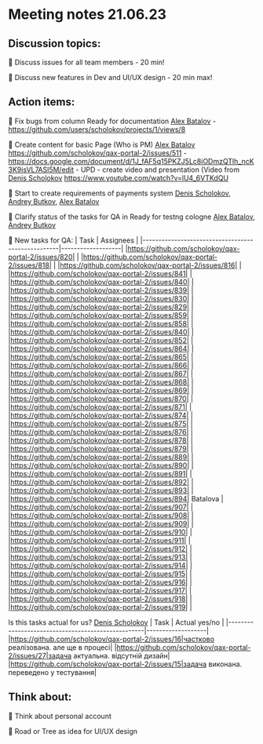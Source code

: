 # Meeting notes 21.06.23 

## Discussion topics: 

:black_square_button: Discuss issues for all team members - 20 min!

:black_square_button: Discuss new features in Dev and UI/UX design - 20 min max!  


## Action items:

:black_square_button: Fix bugs from column Ready for documentation [Alex Batalov](https://github.com/ABatalov) - https://github.com/users/scholokov/projects/1/views/8

:black_square_button: Create content for basic Page (Who is PM)  [Alex Batalov](https://github.com/ABatalov) https://github.com/scholokov/qax-portal-2/issues/511 - https://docs.google.com/document/d/1J_fAF5q15PKZJ5Lc8iODmzQTlh_ncK3K9isVL7ASl5M/edit - UPD - create video and presentation (Video from [Denis Scholokov](https://github.com/scholokov) https://www.youtube.com/watch?v=lU4_6VTKdQU 

:black_square_button: Start to create requirements of payments system [Denis Scholokov](https://github.com/scholokov), [Andrey Butkov](https://github.com/ButKoff), [Alex Batalov](https://github.com/ABatalov) 

:black_square_button: Clarify status of the tasks for QA in Ready for testng cologne [Alex Batalov](https://github.com/ABatalov), [Andrey Butkov](https://github.com/ButKoff)  

:black_square_button: New tasks for QA: 
| Task                                  | Assignees            | 
|---------------------------------------------------|-------------------|
|https://github.com/scholokov/qax-portal-2/issues/820| |
|https://github.com/scholokov/qax-portal-2/issues/818| |
|https://github.com/scholokov/qax-portal-2/issues/816| |
|https://github.com/scholokov/qax-portal-2/issues/841| | 
|https://github.com/scholokov/qax-portal-2/issues/840| |
|https://github.com/scholokov/qax-portal-2/issues/839| |
|https://github.com/scholokov/qax-portal-2/issues/830| |
|https://github.com/scholokov/qax-portal-2/issues/829| |
|https://github.com/scholokov/qax-portal-2/issues/859| |
|https://github.com/scholokov/qax-portal-2/issues/858| |
|https://github.com/scholokov/qax-portal-2/issues/840| |
|https://github.com/scholokov/qax-portal-2/issues/852| |
|https://github.com/scholokov/qax-portal-2/issues/864| |
|https://github.com/scholokov/qax-portal-2/issues/865| |
|https://github.com/scholokov/qax-portal-2/issues/866| |
|https://github.com/scholokov/qax-portal-2/issues/867| |
|https://github.com/scholokov/qax-portal-2/issues/868| |
|https://github.com/scholokov/qax-portal-2/issues/869| |
|https://github.com/scholokov/qax-portal-2/issues/870| |
|https://github.com/scholokov/qax-portal-2/issues/871| |
|https://github.com/scholokov/qax-portal-2/issues/874| |
|https://github.com/scholokov/qax-portal-2/issues/875| |
|https://github.com/scholokov/qax-portal-2/issues/876| |
|https://github.com/scholokov/qax-portal-2/issues/878| |
|https://github.com/scholokov/qax-portal-2/issues/879| |
|https://github.com/scholokov/qax-portal-2/issues/889| |
|https://github.com/scholokov/qax-portal-2/issues/890| |
|https://github.com/scholokov/qax-portal-2/issues/891| |
|https://github.com/scholokov/qax-portal-2/issues/892| |
|https://github.com/scholokov/qax-portal-2/issues/893| |
|https://github.com/scholokov/qax-portal-2/issues/894| Batalova |
|https://github.com/scholokov/qax-portal-2/issues/907| |
|https://github.com/scholokov/qax-portal-2/issues/908| |
|https://github.com/scholokov/qax-portal-2/issues/909| |
|https://github.com/scholokov/qax-portal-2/issues/910| |
|https://github.com/scholokov/qax-portal-2/issues/911| |
|https://github.com/scholokov/qax-portal-2/issues/912| |
|https://github.com/scholokov/qax-portal-2/issues/913| |
|https://github.com/scholokov/qax-portal-2/issues/914| |
|https://github.com/scholokov/qax-portal-2/issues/915| |
|https://github.com/scholokov/qax-portal-2/issues/916| |
|https://github.com/scholokov/qax-portal-2/issues/917| |
|https://github.com/scholokov/qax-portal-2/issues/918| |
|https://github.com/scholokov/qax-portal-2/issues/919| |



Is this tasks actual for us? [Denis Scholokov](https://github.com/scholokov)
| Task                                  | Actual yes/no       | 
|---------------------------------------------------|-------------------|
|https://github.com/scholokov/qax-portal-2/issues/16|частково реалізована. але ще в процесі| 
|https://github.com/scholokov/qax-portal-2/issues/27|задача актуальна. відсутній дизайн|
|https://github.com/scholokov/qax-portal-2/issues/15|задача виконана. переведено у тестування|




## Think about:  

:black_square_button: Think about personal account 

:black_square_button: Road or Tree as idea for UI/UX design   


 
